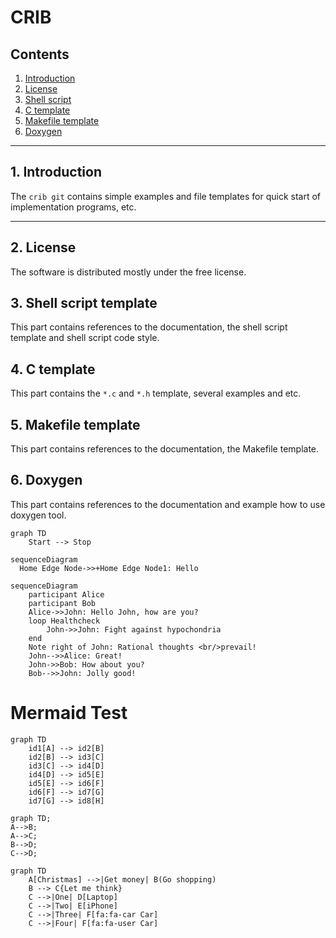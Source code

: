# CRIB

## Contents
1. [Introduction](#1-introduction)
2. [License](#2-license)
3. [Shell script](#3-shell-script-template)
4. [C template](#4-c-template)
5. [Makefile template](#5-makefile-template)
6. [Doxygen](#6-doxygen)

---
## 1. Introduction
The `crib git` contains simple examples and file templates for quick start of
implementation programs, etc.

---
## 2. License
The software is distributed mostly under the free license.

## 3. Shell script template
This part contains references to the documentation, the shell script template
and shell script code style.

## 4. C template
This part contains the `*.c` and `*.h` template, several examples and etc.

## 5. Makefile template
This part contains references to the documentation, the Makefile template.

## 6. Doxygen
This part contains references to the documentation and example how to use
doxygen tool.

```mermaid
graph TD
    Start --> Stop
```

```mermaid
sequenceDiagram
  Home Edge Node->>+Home Edge Node1: Hello
```

```mermaid
sequenceDiagram
    participant Alice
    participant Bob
    Alice->>John: Hello John, how are you?
    loop Healthcheck
        John->>John: Fight against hypochondria
    end
    Note right of John: Rational thoughts <br/>prevail!
    John-->>Alice: Great!
    John->>Bob: How about you?
    Bob-->>John: Jolly good!
```
# Mermaid Test

```mermaid
graph TD
    id1[A] --> id2[B]
    id2[B] --> id3[C]
    id3[C] --> id4[D]
    id4[D] --> id5[E]
    id5[E] --> id6[F]
    id6[F] --> id7[G]
    id7[G] --> id8[H]
```  
    
```mermaid
graph TD;
A-->B;
A-->C;
B-->D;
C-->D;
```

```mermaid
graph TD
	A[Christmas] -->|Get money| B(Go shopping)
	B --> C{Let me think}
	C -->|One| D[Laptop]
	C -->|Two| E[iPhone]
	C -->|Three| F[fa:fa-car Car]
	C -->|Four| F[fa:fa-user Car]
```					

[Shell]: (shell/README.md)
